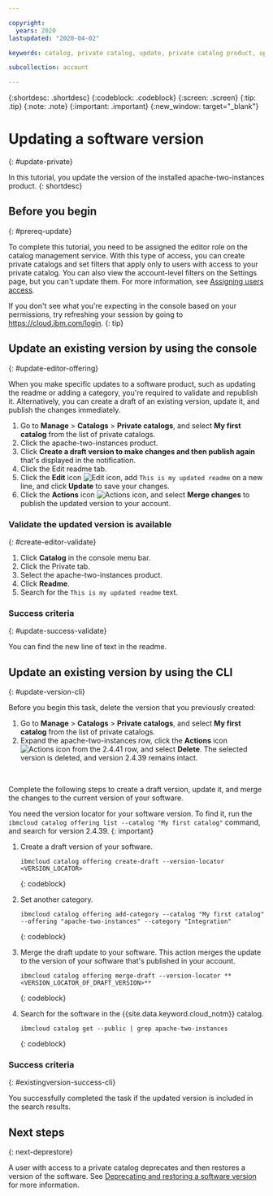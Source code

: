 ```yaml
---

copyright:
  years: 2020
lastupdated: "2020-04-02"

keywords: catalog, private catalog, update, private catalog product, update version

subcollection: account

---
```


{:shortdesc: .shortdesc}
{:codeblock: .codeblock}
{:screen: .screen}
{:tip: .tip}
{:note: .note}
{:important: .important}
{:new_window: target="_blank"}

# Updating a software version
{: #update-private}

In this tutorial, you update the version of the installed apache-two-instances product. 
{: shortdesc}

## Before you begin
{: #prereq-update}

To complete this tutorial, you need to be assigned the editor role on the catalog management service. With this type of access, you can create private catalogs and set filters that apply only to users with access to your private catalog. You can also view the account-level filters on the Settings page, but you can't update them. For more information, see [Assigning users access](/docs/account?topic=account-catalog-access).

  If you don't see what you're expecting in the console based on your permissions, try refreshing your session by going to https://cloud.ibm.com/login.
  {: tip}

## Update an existing version by using the console
{: #update-editor-offering}

When you make specific updates to a software product, such as updating the readme or adding a category, you're required to validate and republish it. Alternatively, you can create a draft of an existing version, update it, and publish the changes immediately. 

1. Go to **Manage** > **Catalogs** > **Private catalogs**, and select **My first catalog** from the list of private catalogs. 
1. Click the apache-two-instances product.
1. Click **Create a draft version to make changes and then publish again** that's displayed in the notification.
1. Click the Edit readme tab.
1. Click the **Edit** icon ![Edit icon](../icons/icon_write.svg), add `This is my updated readme` on a new line, and click **Update** to save your changes.
1. Click the **Actions** icon ![Actions icon](../icons/actions-icon-vertical.svg), and select **Merge changes** to publish the updated version to your account.

### Validate the updated version is available 
{: #create-editor-validate}

1. Click **Catalog** in the console menu bar.
1. Click the Private tab.
1. Select the apache-two-instances product.
1. Click **Readme**.
1. Search for the `This is my updated readme` text.

### Success criteria
{: #update-success-validate}

You can find the new line of text in the readme.

## Update an existing version by using the CLI
{: #update-version-cli}

Before you begin this task, delete the version that you previously created:

1. Go to **Manage** > **Catalogs** > **Private catalogs**, and select **My first catalog** from the list of private catalogs. 
2. Expand the apache-two-instances row, click the **Actions** icon ![Actions icon](../icons/actions-icon-vertical.svg) from the 2.4.41 row, and select **Delete**. The selected version is deleted, and version 2.4.39 remains intact. 
<br> 

Complete the following steps to create a draft version, update it, and merge the changes to the current version of your software.  

  You need the version locator for your software version. To find it, run the `ibmcloud catalog offering list --catalog "My first catalog"` command, and search for version 2.4.39.
  {: important}
    
1. Create a draft version of your software.
    ```
    ibmcloud catalog offering create-draft --version-locator <VERSION_LOCATOR>
    ```
    {: codeblock}
    
1. Set another category.
    ```
    ibmcloud catalog offering add-category --catalog "My first catalog" --offering "apache-two-instances" --category "Integration"
    ```
    {: codeblock}
    
1. Merge the draft update to your software. This action merges the update to the version of your software that's published in your account.   
    ```
    ibmcloud catalog offering merge-draft --version-locator **<VERSION_LOCATOR_OF_DRAFT_VERSION>**
    ```
    {: codeblock}
    
1.  Search for the software in the {{site.data.keyword.cloud_notm}} catalog.
    ```
    ibmcloud catalog get --public | grep apache-two-instances
    ```
    {: codeblock}
    
### Success criteria
{: #existingversion-success-cli}

You successfully completed the task if the updated version is included in the search results. 

## Next steps
{: next-deprestore}

A user with access to a private catalog deprecates and then restores a version of the software. See [Deprecating and restoring a software version](/docs/account?topic=account-dep-restore) for more information.
